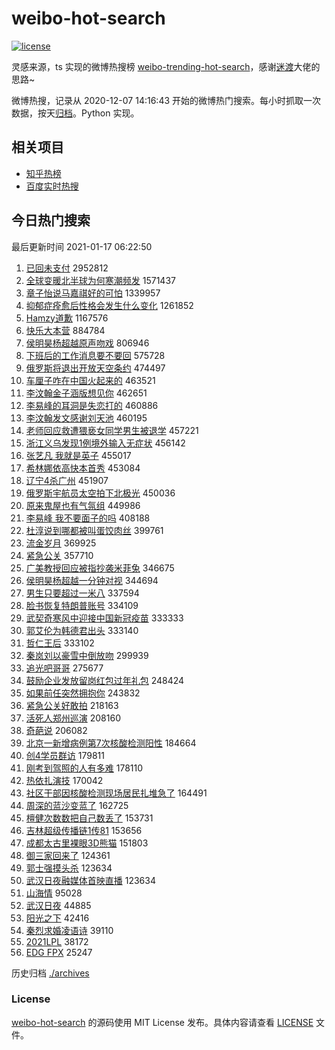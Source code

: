 # weibo-hot-search

[![license](https://img.shields.io/github/license/Arrackisarookie/weibo-hot-search)](https://github.com/Arrackisarookie/weibo-hot-search/blob/master/LICENSE)

灵感来源，ts 实现的微博热搜榜 [weibo-trending-hot-search](https://github.com/justjavac/weibo-trending-hot-search)，感谢[迷渡](https://github.com/justjavac)大佬的思路~

微博热搜，记录从 2020-12-07 14:16:43 开始的微博热门搜索。每小时抓取一次数据，按天[归档](./archives)。Python 实现。

## 相关项目
+ [知乎热榜](https://github.com/Arrackisarookie/zhihu-top-search)
+ [百度实时热搜](https://github.com/Arrackisarookie/baidu-hot-search)

## 今日热门搜索

<!-- Rank Begin -->

最后更新时间 2021-01-17 06:22:50

1. [已回未支付](https://s.weibo.com/weibo?q=%E5%B7%B2%E5%9B%9E%E6%9C%AA%E6%94%AF%E4%BB%98&Refer=top) 2952812
1. [全球变暖北半球为何寒潮频发](https://s.weibo.com/weibo?q=%23%E5%85%A8%E7%90%83%E5%8F%98%E6%9A%96%E5%8C%97%E5%8D%8A%E7%90%83%E4%B8%BA%E4%BD%95%E5%AF%92%E6%BD%AE%E9%A2%91%E5%8F%91%23&Refer=top) 1571437
1. [章子怡说马嘉祺好的可怕](https://s.weibo.com/weibo?q=%23%E7%AB%A0%E5%AD%90%E6%80%A1%E8%AF%B4%E9%A9%AC%E5%98%89%E7%A5%BA%E5%A5%BD%E7%9A%84%E5%8F%AF%E6%80%95%23&Refer=top) 1339957
1. [抑郁症痊愈后性格会发生什么变化](https://s.weibo.com/weibo?q=%23%E6%8A%91%E9%83%81%E7%97%87%E7%97%8A%E6%84%88%E5%90%8E%E6%80%A7%E6%A0%BC%E4%BC%9A%E5%8F%91%E7%94%9F%E4%BB%80%E4%B9%88%E5%8F%98%E5%8C%96%23&Refer=top) 1261852
1. [Hamzy道歉](https://s.weibo.com/weibo?q=%23Hamzy%E9%81%93%E6%AD%89%23&Refer=top) 1167576
1. [快乐大本营](https://s.weibo.com/weibo?q=%E5%BF%AB%E4%B9%90%E5%A4%A7%E6%9C%AC%E8%90%A5&Refer=top) 884784
1. [侯明昊杨超越原声吻戏](https://s.weibo.com/weibo?q=%23%E4%BE%AF%E6%98%8E%E6%98%8A%E6%9D%A8%E8%B6%85%E8%B6%8A%E5%8E%9F%E5%A3%B0%E5%90%BB%E6%88%8F%23&Refer=top) 806946
1. [下班后的工作消息要不要回](https://s.weibo.com/weibo?q=%23%E4%B8%8B%E7%8F%AD%E5%90%8E%E7%9A%84%E5%B7%A5%E4%BD%9C%E6%B6%88%E6%81%AF%E8%A6%81%E4%B8%8D%E8%A6%81%E5%9B%9E%23&Refer=top) 575728
1. [俄罗斯将退出开放天空条约](https://s.weibo.com/weibo?q=%23%E4%BF%84%E7%BD%97%E6%96%AF%E5%B0%86%E9%80%80%E5%87%BA%E5%BC%80%E6%94%BE%E5%A4%A9%E7%A9%BA%E6%9D%A1%E7%BA%A6%23&Refer=top) 474497
1. [车厘子咋在中国火起来的](https://s.weibo.com/weibo?q=%23%E8%BD%A6%E5%8E%98%E5%AD%90%E5%92%8B%E5%9C%A8%E4%B8%AD%E5%9B%BD%E7%81%AB%E8%B5%B7%E6%9D%A5%E7%9A%84%23&Refer=top) 463521
1. [李汶翰金子涵版想见你](https://s.weibo.com/weibo?q=%23%E6%9D%8E%E6%B1%B6%E7%BF%B0%E9%87%91%E5%AD%90%E6%B6%B5%E7%89%88%E6%83%B3%E8%A7%81%E4%BD%A0%23&Refer=top) 462651
1. [李易峰的耳洞是失恋打的](https://s.weibo.com/weibo?q=%23%E6%9D%8E%E6%98%93%E5%B3%B0%E7%9A%84%E8%80%B3%E6%B4%9E%E6%98%AF%E5%A4%B1%E6%81%8B%E6%89%93%E7%9A%84%23&Refer=top) 460886
1. [李汶翰发文感谢刘天池](https://s.weibo.com/weibo?q=%23%E6%9D%8E%E6%B1%B6%E7%BF%B0%E5%8F%91%E6%96%87%E6%84%9F%E8%B0%A2%E5%88%98%E5%A4%A9%E6%B1%A0%23&Refer=top) 460195
1. [老师回应救遭猥亵女同学男生被退学](https://s.weibo.com/weibo?q=%23%E8%80%81%E5%B8%88%E5%9B%9E%E5%BA%94%E6%95%91%E9%81%AD%E7%8C%A5%E4%BA%B5%E5%A5%B3%E5%90%8C%E5%AD%A6%E7%94%B7%E7%94%9F%E8%A2%AB%E9%80%80%E5%AD%A6%23&Refer=top) 457221
1. [浙江义乌发现1例境外输入无症状](https://s.weibo.com/weibo?q=%23%E6%B5%99%E6%B1%9F%E4%B9%89%E4%B9%8C%E5%8F%91%E7%8E%B01%E4%BE%8B%E5%A2%83%E5%A4%96%E8%BE%93%E5%85%A5%E6%97%A0%E7%97%87%E7%8A%B6%23&Refer=top) 456142
1. [张艺凡 我就是英子](https://s.weibo.com/weibo?q=%E5%BC%A0%E8%89%BA%E5%87%A1%20%E6%88%91%E5%B0%B1%E6%98%AF%E8%8B%B1%E5%AD%90&Refer=top) 455017
1. [希林娜依高快本首秀](https://s.weibo.com/weibo?q=%23%E5%B8%8C%E6%9E%97%E5%A8%9C%E4%BE%9D%E9%AB%98%E5%BF%AB%E6%9C%AC%E9%A6%96%E7%A7%80%23&Refer=top) 453084
1. [辽宁4杀广州](https://s.weibo.com/weibo?q=%E8%BE%BD%E5%AE%814%E6%9D%80%E5%B9%BF%E5%B7%9E&Refer=top) 451907
1. [俄罗斯宇航员太空拍下北极光](https://s.weibo.com/weibo?q=%E4%BF%84%E7%BD%97%E6%96%AF%E5%AE%87%E8%88%AA%E5%91%98%E5%A4%AA%E7%A9%BA%E6%8B%8D%E4%B8%8B%E5%8C%97%E6%9E%81%E5%85%89&Refer=top) 450036
1. [原来鬼屋也有气氛组](https://s.weibo.com/weibo?q=%23%E5%8E%9F%E6%9D%A5%E9%AC%BC%E5%B1%8B%E4%B9%9F%E6%9C%89%E6%B0%94%E6%B0%9B%E7%BB%84%23&Refer=top) 449986
1. [李易峰 我不要面子的吗](https://s.weibo.com/weibo?q=%E6%9D%8E%E6%98%93%E5%B3%B0%20%E6%88%91%E4%B8%8D%E8%A6%81%E9%9D%A2%E5%AD%90%E7%9A%84%E5%90%97&Refer=top) 408188
1. [杜淳说到哪都被叫蛋饺肉丝](https://s.weibo.com/weibo?q=%23%E6%9D%9C%E6%B7%B3%E8%AF%B4%E5%88%B0%E5%93%AA%E9%83%BD%E8%A2%AB%E5%8F%AB%E8%9B%8B%E9%A5%BA%E8%82%89%E4%B8%9D%23&Refer=top) 399761
1. [流金岁月](https://s.weibo.com/weibo?q=%E6%B5%81%E9%87%91%E5%B2%81%E6%9C%88&Refer=top) 369925
1. [紧急公关](https://s.weibo.com/weibo?q=%E7%B4%A7%E6%80%A5%E5%85%AC%E5%85%B3&Refer=top) 357710
1. [广美教授回应被指抄袭米菲兔](https://s.weibo.com/weibo?q=%23%E5%B9%BF%E7%BE%8E%E6%95%99%E6%8E%88%E5%9B%9E%E5%BA%94%E8%A2%AB%E6%8C%87%E6%8A%84%E8%A2%AD%E7%B1%B3%E8%8F%B2%E5%85%94%23&Refer=top) 346675
1. [侯明昊杨超越一分钟对视](https://s.weibo.com/weibo?q=%23%E4%BE%AF%E6%98%8E%E6%98%8A%E6%9D%A8%E8%B6%85%E8%B6%8A%E4%B8%80%E5%88%86%E9%92%9F%E5%AF%B9%E8%A7%86%23&Refer=top) 344694
1. [男生只要超过一米八](https://s.weibo.com/weibo?q=%23%E7%94%B7%E7%94%9F%E5%8F%AA%E8%A6%81%E8%B6%85%E8%BF%87%E4%B8%80%E7%B1%B3%E5%85%AB%23&Refer=top) 337594
1. [脸书恢复特朗普账号](https://s.weibo.com/weibo?q=%23%E8%84%B8%E4%B9%A6%E6%81%A2%E5%A4%8D%E7%89%B9%E6%9C%97%E6%99%AE%E8%B4%A6%E5%8F%B7%23&Refer=top) 334109
1. [武契奇寒风中迎接中国新冠疫苗](https://s.weibo.com/weibo?q=%23%E6%AD%A6%E5%A5%91%E5%A5%87%E5%AF%92%E9%A3%8E%E4%B8%AD%E8%BF%8E%E6%8E%A5%E4%B8%AD%E5%9B%BD%E6%96%B0%E5%86%A0%E7%96%AB%E8%8B%97%23&Refer=top) 333333
1. [郭艾伦为韩德君出头](https://s.weibo.com/weibo?q=%E9%83%AD%E8%89%BE%E4%BC%A6%E4%B8%BA%E9%9F%A9%E5%BE%B7%E5%90%9B%E5%87%BA%E5%A4%B4&Refer=top) 333140
1. [哲仁王后](https://s.weibo.com/weibo?q=%E5%93%B2%E4%BB%81%E7%8E%8B%E5%90%8E&Refer=top) 333102
1. [秦岚刘以豪雪中倒放吻](https://s.weibo.com/weibo?q=%23%E7%A7%A6%E5%B2%9A%E5%88%98%E4%BB%A5%E8%B1%AA%E9%9B%AA%E4%B8%AD%E5%80%92%E6%94%BE%E5%90%BB%23&Refer=top) 299939
1. [追光吧哥哥](https://s.weibo.com/weibo?q=%E8%BF%BD%E5%85%89%E5%90%A7%E5%93%A5%E5%93%A5&Refer=top) 275677
1. [鼓励企业发放留岗红包过年礼包](https://s.weibo.com/weibo?q=%23%E9%BC%93%E5%8A%B1%E4%BC%81%E4%B8%9A%E5%8F%91%E6%94%BE%E7%95%99%E5%B2%97%E7%BA%A2%E5%8C%85%E8%BF%87%E5%B9%B4%E7%A4%BC%E5%8C%85%23&Refer=top) 248424
1. [如果前任突然拥抱你](https://s.weibo.com/weibo?q=%23%E5%A6%82%E6%9E%9C%E5%89%8D%E4%BB%BB%E7%AA%81%E7%84%B6%E6%8B%A5%E6%8A%B1%E4%BD%A0%23&Refer=top) 243832
1. [紧急公关好敢拍](https://s.weibo.com/weibo?q=%23%E7%B4%A7%E6%80%A5%E5%85%AC%E5%85%B3%E5%A5%BD%E6%95%A2%E6%8B%8D%23&Refer=top) 218163
1. [活死人郑州巡演](https://s.weibo.com/weibo?q=%E6%B4%BB%E6%AD%BB%E4%BA%BA%E9%83%91%E5%B7%9E%E5%B7%A1%E6%BC%94&Refer=top) 208160
1. [奇葩说](https://s.weibo.com/weibo?q=%E5%A5%87%E8%91%A9%E8%AF%B4&Refer=top) 206082
1. [北京一新增病例第7次核酸检测阳性](https://s.weibo.com/weibo?q=%23%E5%8C%97%E4%BA%AC%E4%B8%80%E6%96%B0%E5%A2%9E%E7%97%85%E4%BE%8B%E7%AC%AC7%E6%AC%A1%E6%A0%B8%E9%85%B8%E6%A3%80%E6%B5%8B%E9%98%B3%E6%80%A7%23&Refer=top) 184664
1. [创4学员群访](https://s.weibo.com/weibo?q=%23%E5%88%9B4%E5%AD%A6%E5%91%98%E7%BE%A4%E8%AE%BF%23&Refer=top) 179811
1. [刚考到驾照的人有多难](https://s.weibo.com/weibo?q=%23%E5%88%9A%E8%80%83%E5%88%B0%E9%A9%BE%E7%85%A7%E7%9A%84%E4%BA%BA%E6%9C%89%E5%A4%9A%E9%9A%BE%23&Refer=top) 178110
1. [热依扎演技](https://s.weibo.com/weibo?q=%E7%83%AD%E4%BE%9D%E6%89%8E%E6%BC%94%E6%8A%80&Refer=top) 170042
1. [社区干部因核酸检测现场居民扎堆急了](https://s.weibo.com/weibo?q=%23%E7%A4%BE%E5%8C%BA%E5%B9%B2%E9%83%A8%E5%9B%A0%E6%A0%B8%E9%85%B8%E6%A3%80%E6%B5%8B%E7%8E%B0%E5%9C%BA%E5%B1%85%E6%B0%91%E6%89%8E%E5%A0%86%E6%80%A5%E4%BA%86%23&Refer=top) 164491
1. [周深的蓝沙变蓝了](https://s.weibo.com/weibo?q=%23%E5%91%A8%E6%B7%B1%E7%9A%84%E8%93%9D%E6%B2%99%E5%8F%98%E8%93%9D%E4%BA%86%23&Refer=top) 162725
1. [檀健次数数把自己数丢了](https://s.weibo.com/weibo?q=%23%E6%AA%80%E5%81%A5%E6%AC%A1%E6%95%B0%E6%95%B0%E6%8A%8A%E8%87%AA%E5%B7%B1%E6%95%B0%E4%B8%A2%E4%BA%86%23&Refer=top) 153731
1. [吉林超级传播链1传81](https://s.weibo.com/weibo?q=%23%E5%90%89%E6%9E%97%E8%B6%85%E7%BA%A7%E4%BC%A0%E6%92%AD%E9%93%BE1%E4%BC%A081%23&Refer=top) 153656
1. [成都太古里裸眼3D熊猫](https://s.weibo.com/weibo?q=%E6%88%90%E9%83%BD%E5%A4%AA%E5%8F%A4%E9%87%8C%E8%A3%B8%E7%9C%BC3D%E7%86%8A%E7%8C%AB&Refer=top) 151803
1. [御三家回来了](https://s.weibo.com/weibo?q=%E5%BE%A1%E4%B8%89%E5%AE%B6%E5%9B%9E%E6%9D%A5%E4%BA%86&Refer=top) 124361
1. [郭士强摸头杀](https://s.weibo.com/weibo?q=%E9%83%AD%E5%A3%AB%E5%BC%BA%E6%91%B8%E5%A4%B4%E6%9D%80&Refer=top) 123634
1. [武汉日夜融媒体首映直播](https://s.weibo.com/weibo?q=%23%E6%AD%A6%E6%B1%89%E6%97%A5%E5%A4%9C%E8%9E%8D%E5%AA%92%E4%BD%93%E9%A6%96%E6%98%A0%E7%9B%B4%E6%92%AD%23&Refer=top) 123634
1. [山海情](https://s.weibo.com/weibo?q=%E5%B1%B1%E6%B5%B7%E6%83%85&Refer=top) 95028
1. [武汉日夜](https://s.weibo.com/weibo?q=%E6%AD%A6%E6%B1%89%E6%97%A5%E5%A4%9C&Refer=top) 44885
1. [阳光之下](https://s.weibo.com/weibo?q=%E9%98%B3%E5%85%89%E4%B9%8B%E4%B8%8B&Refer=top) 42416
1. [秦烈求婚凌语诗](https://s.weibo.com/weibo?q=%23%E7%A7%A6%E7%83%88%E6%B1%82%E5%A9%9A%E5%87%8C%E8%AF%AD%E8%AF%97%23&Refer=top) 39110
1. [2021LPL](https://s.weibo.com/weibo?q=%232021LPL%23&Refer=top) 38172
1. [EDG FPX](https://s.weibo.com/weibo?q=EDG%20FPX&Refer=top) 25247
<!-- Rank End -->

历史归档 [./archives](./archives)

### License

[weibo-hot-search](https://github.com/Arrackisarookie/weibo-hot-search) 的源码使用 MIT License 发布。具体内容请查看 [LICENSE](./LICENSE) 文件。
